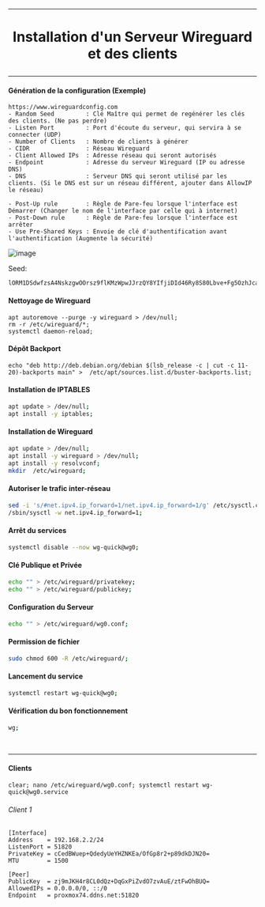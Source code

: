 ------------------------------------------------------------------------------------------------------------------------
# <p align='center'> Installation d'un Serveur Wireguard et des clients </p>

------------------------------------------------------------------------------------------------------------------------
#### Génération de la configuration (Exemple)
```
https://www.wireguardconfig.com
- Random Seed         : Clé Maître qui permet de regénérer les clés des clients. (Ne pas perdre)
- Listen Port         : Port d'écoute du serveur, qui servira à se connecter (UDP)
- Number of Clients   : Nombre de clients à générer
- CIDR                : Réseau Wireguard
- Client Allowed IPs  : Adresse réseau qui seront autorisés
- Endpoint            : Adresse du serveur Wireguard (IP ou adresse DNS)
- DNS                 : Serveur DNS qui seront utilisé par les clients. (Si le DNS est sur un réseau différent, ajouter dans AllowIP le réseau)

- Post-Up rule        : Règle de Pare-feu lorsque l'interface est Démarrer (Changer le nom de l'interface par celle qui à internet)
- Post-Down rule      : Règle de Pare-feu lorsque l'interface est arrêter
- Use Pre-Shared Keys : Envoie de clé d'authentification avant l'authentification (Augmente la sécurité)
```

![image](https://user-images.githubusercontent.com/35907/235902601-6a678645-ff75-4d08-9262-607764b620a8.png)

Seed:
```
lORM1DSdwfzsA4NskzgwOOrsz9flKMzWpwJJrzQY8YIfjiDId46Ry8S80Lbve+Fg5OzhJcaQ6nHHx8hoyo1Y27OLIe1Z7BMCn+H2g2b5zbK7kuCwSJa7uBNZH7DEPboQT/ZlxKWzoeLwIuTnXCoV3+ihEzBVbpskWmCCM6bsnHJcw9zeZpujueV8SBm3BgFLVwbHBq8yurGoZxZnqqaPNwHkR03bqhY/6gQvwTM9JvNuu0sEyuzq/OUQmp4tcz+3M/E47DrIro/TDdrdsTFzQgLY6AWgPbU5B1OSDB7LwPJNbWFVMYCHAfOM9CaMOBot4utO3cGeX+G3jYGkB6pvAA==
```

#### Nettoyage de Wireguard
```
apt autoremove --purge -y wireguard > /dev/null;
rm -r /etc/wireguard/*;
systemctl daemon-reload;
```

#### Dépôt Backport
```
echo "deb http://deb.debian.org/debian $(lsb_release -c | cut -c 11-20)-backports main" >  /etc/apt/sources.list.d/buster-backports.list;
```

#### Installation de IPTABLES
```bash
apt update > /dev/null;
apt install -y iptables;
```

#### Installation de Wireguard
```bash
apt update > /dev/null;
apt install -y wireguard > /dev/null;
apt install -y resolvconf;
mkdir  /etc/wireguard;
```

#### Autoriser le trafic inter-réseau
```bash
sed -i 's/#net.ipv4.ip_forward=1/net.ipv4.ip_forward=1/g' /etc/sysctl.conf;
/sbin/sysctl -w net.ipv4.ip_forward=1; 
```

#### Arrêt du services
```bash
systemctl disable --now wg-quick@wg0;
```

#### Clé Publique et Privée
```bash
echo "" > /etc/wireguard/privatekey;
echo "" > /etc/wireguard/publickey;
```

#### Configuration du Serveur
```bash
echo "" > /etc/wireguard/wg0.conf;
````

#### Permission de fichier
```bash
sudo chmod 600 -R /etc/wireguard/;
```

#### Lancement du service
```bash
systemctl restart wg-quick@wg0;
```

#### Vérification du bon fonctionnement
```bash
wg;
```
<br />

------------------------------------------------------------------------------------------------------------------------
#### Clients
`clear;
nano /etc/wireguard/wg0.conf;
systemctl restart wg-quick@wg0.service`

###### Client 1
```
[Interface]
Address    = 192.168.2.2/24
ListenPort = 51820
PrivateKey = cCedBWuep+QdedyUeYHZNKEa/OfGp8r2+p89dkDJN20=
MTU        = 1500

[Peer]
PublicKey  = zj9mJKH4r8CL0dQz+DqGxPiZvdO7zvAuE/ztFwOhBUQ=
AllowedIPs = 0.0.0.0/0, ::/0
Endpoint   = proxmox74.ddns.net:51820

```


